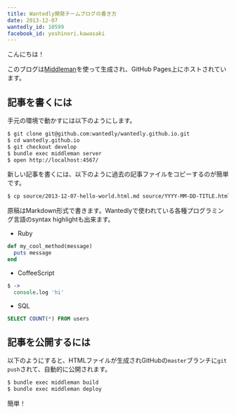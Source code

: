 ```yaml
---
title: Wantedly開発チームブログの書き方
date: 2013-12-07
wantedly_id: 10599
facebook_id: yoshinori.kawasaki
---
```


こんにちは！

このブログは[Middleman](http://middlemanapp.com/)を使って生成され、GitHub Pages上にホストされています。

## 記事を書くには

手元の環境で動かすには以下のようにします。

```bash
$ git clone git@github.com:wantedly/wantedly.github.io.git
$ cd wantedly.github.io
$ git checkout develop
$ bundle exec middleman server
$ open http://localhost:4567/
```

新しい記事を書くには、以下のように過去の記事ファイルをコピーするのが簡単です。

```bash
$ cp source/2013-12-07-hello-world.html.md source/YYYY-MM-DD-TITLE.html.md
```

原稿はMarkdown形式で書きます。Wantedlyで使われている各種プログラミング言語のsyntax highlightも出来ます。

- Ruby

```ruby
def my_cool_method(message)
  puts message
end
```

- CoffeeScript

```coffeescript
$ ->
  console.log 'hi'
```

- SQL

```sql
SELECT COUNT(*) FROM users
```


## 記事を公開するには

以下のようにすると、HTMLファイルが生成されGitHubの`master`ブランチに`git push`されて、自動的に公開されます。

```bash
$ bundle exec middleman build
$ bundle exec middleman deploy
```

簡単！
